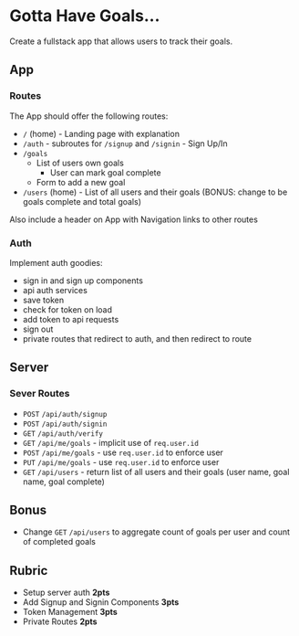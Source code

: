# Gotta Have Goals...

Create a fullstack app that allows users to track their goals.

## App

### Routes

The App should offer the following routes:

* `/` (home) - Landing page with explanation
* `/auth` - subroutes for `/signup` and `/signin` - Sign Up/In
* `/goals`
    * List of users own goals
        * User can mark goal complete
    * Form to add a new goal
* `/users` (home) - List of all users and their goals (BONUS: change to be goals complete and total goals)

Also include a header on App with Navigation links to other routes

### Auth

Implement auth goodies:
* sign in and sign up components
* api auth services
* save token
* check for token on load
* add token to api requests
* sign out
* private routes that redirect to auth, and then redirect to route


## Server

### Sever Routes

* `POST` `/api/auth/signup`
* `POST` `/api/auth/signin`
* `GET` `/api/auth/verify`
* `GET` `/api/me/goals` - implicit use of `req.user.id`
* `POST` `/api/me/goals` - use `req.user.id` to enforce user
* `PUT` `/api/me/goals` - use `req.user.id` to enforce user
* `GET` `/api/users` - return list of all users and their goals (user name, goal name, goal complete)

## Bonus

* Change `GET` `/api/users` to aggregate count of goals per user and count of completed goals

## Rubric

* Setup server auth **2pts**
* Add Signup and Signin Components **3pts**
* Token Management **3pts**
* Private Routes **2pts**
